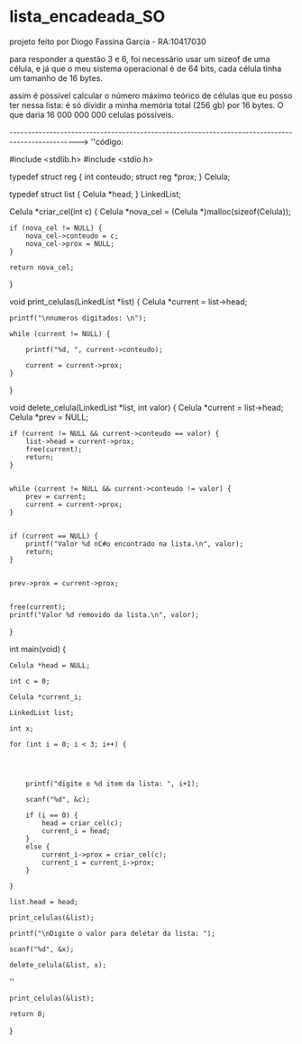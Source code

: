 # lista_encadeada_SO

projeto feito por Diogo Fassina Garcia - RA:10417030

para responder a questão 3 e 6, foi necessário usar um sizeof de uma célula, e já que o meu sistema operacional é de 64 bits, cada célula tinha um tamanho de 16 bytes.

assim é possível calcular o número máximo teórico de células que eu posso ter nessa lista: é só dividir a minha memória total (256 gb) por 16 bytes. O que daria 16 000 000 000 celulas possíveis.

------------------------------------------------------------------------------------------------->
''código: 

#include <stdlib.h>
#include <stdio.h>

typedef struct reg {
	int conteudo;
	struct reg *prox;
} Celula;

typedef struct list {
	Celula *head;
} LinkedList;

Celula *criar_cel(int c) {
	Celula *nova_cel = (Celula *)malloc(sizeof(Celula));

	if (nova_cel != NULL) {
		nova_cel->conteudo = c;
		nova_cel->prox = NULL;
	}

	return nova_cel;
}

void print_celulas(LinkedList *list) {
	Celula *current = list->head;

	printf("\nnumeros digitados: \n");

	while (current != NULL) {

		printf("%d, ", current->conteudo);

		current = current->prox;
	}
}

void delete_celula(LinkedList *list, int valor) {
	Celula *current = list->head;
	Celula *prev = NULL;


	if (current != NULL && current->conteudo == valor) {
		list->head = current->prox;
		free(current);
		return;
	}


	while (current != NULL && current->conteudo != valor) {
		prev = current;
		current = current->prox;
	}


	if (current == NULL) {
		printf("Valor %d nC#o encontrado na lista.\n", valor);
		return;
	}


	prev->prox = current->prox;


	free(current);
	printf("Valor %d removido da lista.\n", valor);
}

int main(void) {
    

	Celula *head = NULL;

	int c = 0;

	Celula *current_i;

	LinkedList list;

	int x;

	for (int i = 0; i < 3; i++) {




		printf("digite o %d item da lista: ", i+1);

		scanf("%d", &c);

		if (i == 0) {
			head = criar_cel(c);
			current_i = head;
		}
		else {
			current_i->prox = criar_cel(c);
			current_i = current_i->prox;
		}

	}

	list.head = head;

	print_celulas(&list);

	printf("\nDigite o valor para deletar da lista: ");

	scanf("%d", &x);

	delete_celula(&list, x);
''

	print_celulas(&list);

	return 0;
}

